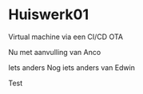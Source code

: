 # Huiswerk01
Virtual machine via een CI/CD OTA

Nu met aanvulling van Anco

Iets anders
Nog iets anders van Edwin

Test